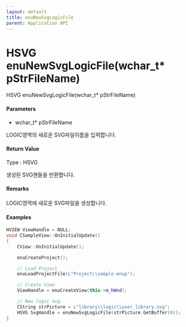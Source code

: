 ```yaml
---
layout: default
title: enuNewSvgLogicFile
parent: Application API
---
```

# HSVG enuNewSvgLogicFile\(wchar\_t\* pStrFileName\)

HSVG enuNewSvgLogicFile\(wchar\_t\* pStrFileName\)

#### Parameters

* wchar\_t\* pStrFileName

LOGIC영역의 새로운 SVG파일이름을 입력합니다.

#### Return Value

Type : HSVG

생성된 SVG핸들을 반환합니다.

#### Remarks

LOGIC영역에 새로운 SVG파일을 생성합니다.

#### Examples

```cpp
HVIEW ViewHandle = NULL; 
void CSampleView::OnInitialUpdate() 
{ 
    CView::OnInitialUpdate(); 

    enuCreateProject(); 

    // Load Project
    enuLoadProjectFile(L"Project\\sample.enup"); 

    // Create View
    ViewHandle = enuCreateView(this->m_hWnd); 

    // New logic svg. 
    CString strPicture = L"library\\logic\\user_library.svg"; 
    HSVG SvgHandle = enuNewSvgLogicFile(strPicture.GetBuffer(0)); 
}
```



